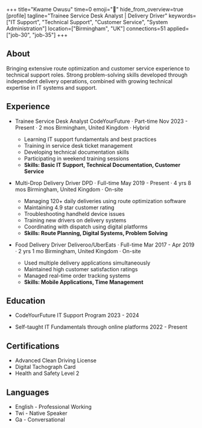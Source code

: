 +++
title="Kwame Owusu"
time=0
emoji="👤"
hide_from_overview=true
[profile]
tagline="Trainee Service Desk Analyst | Delivery Driver"
keywords=["IT Support", "Technical Support", "Customer Service", "System Administration"]
location=["Birmingham", "UK"]
connections=51
applied=["job-30", "job-35"]
+++

## About

Bringing extensive route optimization and customer service experience to technical support roles. Strong problem-solving skills developed through independent delivery operations, combined with growing technical expertise in IT systems and support.

## Experience

- Trainee Service Desk Analyst
  CodeYourFuture · Part-time
  Nov 2023 - Present · 2 mos
  Birmingham, United Kingdom · Hybrid

  - Learning IT support fundamentals and best practices
  - Training in service desk ticket management
  - Developing technical documentation skills
  - Participating in weekend training sessions
  - **Skills: Basic IT Support, Technical Documentation, Customer Service**

- Multi-Drop Delivery Driver
  DPD · Full-time
  May 2019 - Present · 4 yrs 8 mos
  Birmingham, United Kingdom · On-site

  - Managing 120+ daily deliveries using route optimization software
  - Maintaining 4.9 star customer rating
  - Troubleshooting handheld device issues
  - Training new drivers on delivery systems
  - Coordinating with dispatch using digital platforms
  - **Skills: Route Planning, Digital Systems, Problem Solving**

- Food Delivery Driver
  Deliveroo/UberEats · Full-time
  Mar 2017 - Apr 2019 · 2 yrs 1 mo
  Birmingham, United Kingdom · On-site
  - Used multiple delivery applications simultaneously
  - Maintained high customer satisfaction ratings
  - Managed real-time order tracking systems
  - **Skills: Mobile Applications, Time Management**

## Education

- CodeYourFuture
  IT Support Program
  2023 - 2024

- Self-taught
  IT Fundamentals through online platforms
  2022 - Present

## Certifications

- Advanced Clean Driving License
- Digital Tachograph Card
- Health and Safety Level 2

## Languages

- English - Professional Working
- Twi - Native Speaker
- Ga - Conversational
